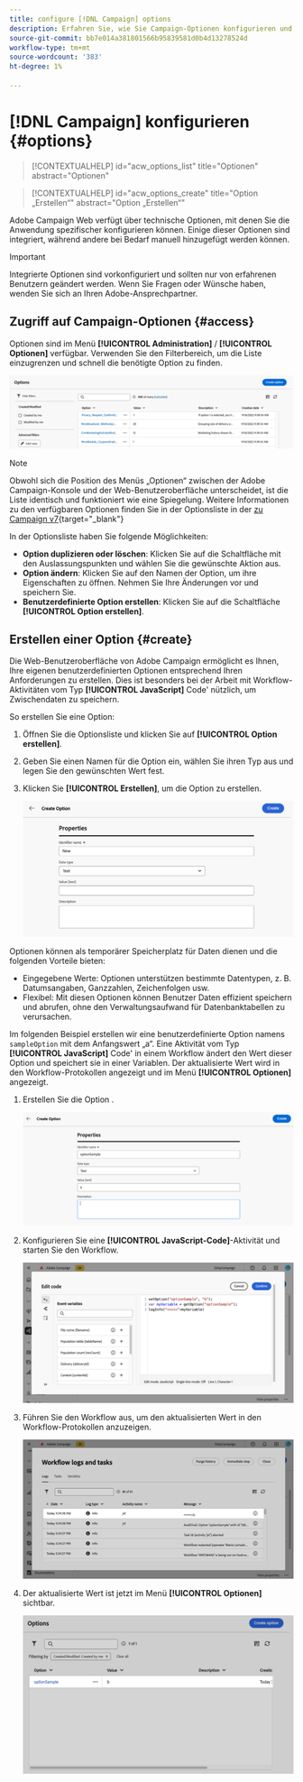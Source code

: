 ```yaml
---
title: configure [!DNL Campaign] options
description: Erfahren Sie, wie Sie Campaign-Optionen konfigurieren und Ihre eigenen benutzerdefinierten Optionen erstellen.
source-git-commit: bb7e014a381801566b95839581d0b4d13278524d
workflow-type: tm+mt
source-wordcount: '383'
ht-degree: 1%

---
```



# [!DNL Campaign] konfigurieren {#options}

>[!CONTEXTUALHELP]
>id="acw_options_list"
>title="Optionen"
>abstract="Optionen"

>[!CONTEXTUALHELP]
>id="acw_options_create"
>title="Option „Erstellen“"
>abstract="Option „Erstellen“"

Adobe Campaign Web verfügt über technische Optionen, mit denen Sie die Anwendung spezifischer konfigurieren können. Einige dieser Optionen sind integriert, während andere bei Bedarf manuell hinzugefügt werden können.

>[!IMPORTANT]
>
>Integrierte Optionen sind vorkonfiguriert und sollten nur von erfahrenen Benutzern geändert werden. Wenn Sie Fragen oder Wünsche haben, wenden Sie sich an Ihren Adobe-Ansprechpartner.

## Zugriff auf Campaign-Optionen {#access}

Optionen sind im Menü **[!UICONTROL Administration]** / **[!UICONTROL Optionen]** verfügbar. Verwenden Sie den Filterbereich, um die Liste einzugrenzen und schnell die benötigte Option zu finden.

![](assets/options-list.png)

>[!NOTE]
>
>Obwohl sich die Position des Menüs „Optionen“ zwischen der Adobe Campaign-Konsole und der Web-Benutzeroberfläche unterscheidet, ist die Liste identisch und funktioniert wie eine Spiegelung. Weitere Informationen zu den verfügbaren Optionen finden Sie in der Optionsliste in der [ zu Campaign v7](https://experienceleague.adobe.com/de/docs/campaign-classic/using/installing-campaign-classic/appendices/configuring-campaign-options){target="_blank"}

In der Optionsliste haben Sie folgende Möglichkeiten:

* **Option duplizieren oder löschen**: Klicken Sie auf die Schaltfläche mit den Auslassungspunkten und wählen Sie die gewünschte Aktion aus.
* **Option ändern**: Klicken Sie auf den Namen der Option, um ihre Eigenschaften zu öffnen. Nehmen Sie Ihre Änderungen vor und speichern Sie.
* **Benutzerdefinierte Option erstellen**: Klicken Sie auf die Schaltfläche **[!UICONTROL Option erstellen]**.

## Erstellen einer Option {#create}

Die Web-Benutzeroberfläche von Adobe Campaign ermöglicht es Ihnen, Ihre eigenen benutzerdefinierten Optionen entsprechend Ihren Anforderungen zu erstellen. Dies ist besonders bei der Arbeit mit Workflow-Aktivitäten vom Typ **[!UICONTROL JavaScript]** Code&#39; nützlich, um Zwischendaten zu speichern.

So erstellen Sie eine Option:

1. Öffnen Sie die Optionsliste und klicken Sie auf **[!UICONTROL Option erstellen]**.
1. Geben Sie einen Namen für die Option ein, wählen Sie ihren Typ aus und legen Sie den gewünschten Wert fest.
1. Klicken Sie **[!UICONTROL Erstellen]**, um die Option zu erstellen.

   ![](assets/options-create.png)

Optionen können als temporärer Speicherplatz für Daten dienen und die folgenden Vorteile bieten:

* Eingegebene Werte: Optionen unterstützen bestimmte Datentypen, z. B. Datumsangaben, Ganzzahlen, Zeichenfolgen usw.
* Flexibel: Mit diesen Optionen können Benutzer Daten effizient speichern und abrufen, ohne den Verwaltungsaufwand für Datenbanktabellen zu verursachen.

Im folgenden Beispiel erstellen wir eine benutzerdefinierte Option namens `sampleOption` mit dem Anfangswert „a“. Eine Aktivität vom Typ **[!UICONTROL JavaScript]** Code&#39; in einem Workflow ändert den Wert dieser Option und speichert sie in einer Variablen. Der aktualisierte Wert wird in den Workflow-Protokollen angezeigt und im Menü **[!UICONTROL Optionen]** angezeigt.

1. Erstellen Sie die Option .

   ![](assets/options-sample-create.png)

1. Konfigurieren Sie eine **[!UICONTROL JavaScript-Code]**-Aktivität und starten Sie den Workflow.

   ![](assets/options-sample-javascript.png)

1. Führen Sie den Workflow aus, um den aktualisierten Wert in den Workflow-Protokollen anzuzeigen.

   ![](assets/options-sample-logs.png)

1. Der aktualisierte Wert ist jetzt im Menü **[!UICONTROL Optionen]** sichtbar.

   ![](assets/options-sample-updated.png)
